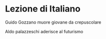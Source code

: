 # Lezione di Italiano


Guido Gozzano muore giovane da crepuscolare


Aldo palazzeschi aderisce al futurismo
<!--stackedit_data:
eyJoaXN0b3J5IjpbLTI3MDk4MzIwNF19
-->